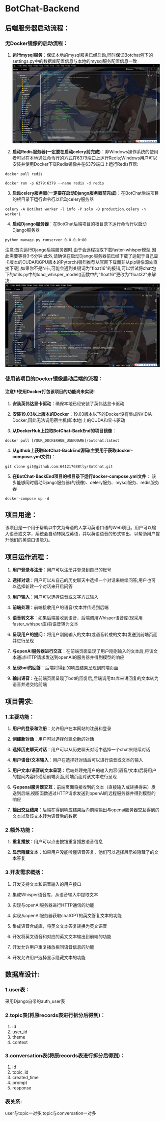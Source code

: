 # BotChat-Backend
## 后端服务器启动流程：
### 无Docker镜像的启动流程：
1. **运行mysql服务**：保证本地的mysql服务已经启动,同时保证Botchat包下的settings.py中的数据库配置信息与本地的mysql服务配置信息一致
![img.png](static/img1.png)

2. **启动Redis服务器(一定要在启动celery前完成)**：非Windows操作系统的使用者可以在本地通过命令行的方式在6379端口上运行Redis;Windows用户可以安装并使用Docker下载Redis镜像并在6379端口上运行Redis容器:
```shell
docker pull redis
```
```shell
docker run -p 6379:6379 --name redis -d redis 
```

3. **启动celery服务器(一定要在启动Django服务器前完成)**：在BotChat后端项目的根目录下运行命令行以启动celery服务器
```shell
celery -A BotChat worker -l info -P solo -Q production,celery -n worker1
```

4. **启动Django服务器**：在BotChat后端项目的根目录下运行命令行以启动Django服务器
```shell        
python manage.py runserver 0.0.0.0:80
``` 
注意:首次运行Django后端服务器时,由于会远程拉取下载faster-whisper模型,因此需要等待3-5分钟;此外,请确保在启动Django服务器前已经下载了适配于自己显卡版本的CUDA和GPU版本的Pytorch(强烈推荐从官网下载而非从pip镜像源处直接下载);如果你不是N卡,可能会遇到关键词为"float16"的报错,可以尝试将chat包下的utils.py中的load_whisper_model()函数中的"float16"更改为"float32"来解决:
![img_1.png](static/img2.png)

### 使用该项目的Docker镜像启动后端的流程：
#### 注意!!!使用Docker打包该项目的功能尚未实现!
1. **安装英伟达显卡驱动**：确保本地已经安装了英伟达显卡驱动

2. **安装19.03以上版本的Docker**：19.03版本以下的Docker没有集成NVIDIA-Docker,因此无法调用宿主机(即本地)上的CUDA和显卡驱动

3. **从DockerHub上拉取BotChat-BackEnd的项目镜像**：
```shell
docker pull [YOUR_DOCKERHUB_USERNAME]/botchat:latest
```

4. **从github上获取BotChat-BackEnd源码(主要用于获取docker-compose.yml文件)**：
```shell
git clone git@github.com:641217688tly/BotChat.git
```

5. **在BotChat-BackEnd项目的根目录下运行docker-compose.yml文件**：
该步能够同时启动Django服务器(的镜像)、celery服务、mysql服务、redis服务器
```shell
docker-compose up -d
```

## 项目用途：
该项目是一个用于帮助以中文为母语的人学习英语口语的Web项目。用户可以输入语音或文字，系统会自动转换成英语，并以英语语音的形式输出，以帮助用户提升他们的英语口语能力。

## 项目运作流程：

1. **用户登录与注册**：用户可以注册并登录到自己的账号

2. **选择对话**：用户可以从自己的历史聊天中选择一个对话来继续问答;用户也可以选择新建一个对话来开启问答

3. **用户输入**：用户可以选择语音或文字方式输入

4. **前端处理**：前端接收用户的语音/文本并传递到后端

5. **语音转文本**：如果后端接收到语音，后端调用Whisper语音库(现采用faster_whisper库)将语音转为文本

6. **呈现用户的提问**：将用户刚刚输入的文本(或语音转成的文本)发送到前端页面并进行呈现

6. **与openAI服务器进行交互**：在前端页面呈现了用户刚刚输入的文本后,将该文本通过HTTP请求发送到openAI的服务器并得到模型的响应

8. **呈现bot的回答**：后端将得到的响应结果呈现到前端页面

9. **输出语音**：在前端页面呈现了bot的回复后,后端调用tts库来讲回复的文本转为语音并递交给前端

## 项目需求:

### 1.主要功能：

1. **用户的登录和注册**：允许用户在本网站的注册和登录

2. **创建新对话**：用户可以选择创建全新的对话

3. **选择历史聊天对话**：用户可以从历史聊天对话中选择一个chat来继续对话

4. **用户语音/文本输入**：用户在选择好对话后可以进行语音或文本的输入

5. **用户文本/语音转文本呈现**：后端处理完用户的输入内容(语音/文本)后将用户的提问内容传递给前端页面,前端页面对该文本进行呈现

6. **与openai服务器交互**：前端页面将接收到的文本（直接输入或转换得来）发送到后端,视图函数通过HTTP请求发送到openAI的远程服务器并得到模型的响应

7. **输出交互结果**：后端在得到响应结果后向前端输出与openai服务器交互得到的文本以及该文本转为语音后的数据

### 2.额外功能：

1. **重复播放**：用户可以点击按钮重复播放语音信息

2. **显示隐藏文本**：如果用户没能听懂语音答复，他们可以选择展示被隐藏了的文本答复

### 3.开发需求概括：

1. 开发支持文本和语音输入的用户接口

2. 集成Whisper语音库，从语音输入中提取文本

3. 实现与openAI服务器进行HTTP通信的功能

4. 实现从openAI服务器获取chatGPT的英文答复文本的功能

5. 集成语音合成库，将英文文本答复转换为英文语音

6. 开发将英文语音和对应的英文文本输出到前端的功能

7. 开发允许用户重复播放相同语音信息的功能

8. 开发允许用户选择显示隐藏文本的功能

## 数据库设计:

### 1.user表：
采用Django自带的auth_user表

### 2.topic表(将原records表进行拆分后得到)：
1. id
2. user_id
3. theme
4. context

### 3.conversation表(将原records表进行拆分后得到)：
1. id
2. topic_id
3. created_time
4. prompt
5. response
### 表关系:
user与topic一对多;topic与conversation一对多